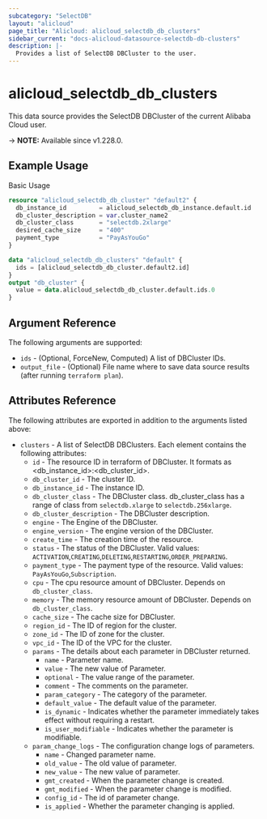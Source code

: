 ```yaml
---
subcategory: "SelectDB"
layout: "alicloud"
page_title: "Alicloud: alicloud_selectdb_db_clusters"
sidebar_current: "docs-alicloud-datasource-selectdb-db-clusters"
description: |-
  Provides a list of SelectDB DBCluster to the user.
---
```


# alicloud_selectdb_db_clusters

This data source provides the SelectDB DBCluster of the current Alibaba Cloud user.

-> **NOTE:** Available since v1.228.0.

## Example Usage

Basic Usage

```terraform
resource "alicloud_selectdb_db_cluster" "default2" {
  db_instance_id         = alicloud_selectdb_db_instance.default.id
  db_cluster_description = var.cluster_name2
  db_cluster_class       = "selectdb.2xlarge"
  desired_cache_size     = "400"
  payment_type           = "PayAsYouGo"
}

data "alicloud_selectdb_db_clusters" "default" {
  ids = [alicloud_selectdb_db_cluster.default2.id]
}
output "db_cluster" {
  value = data.alicloud_selectdb_db_cluster.default.ids.0
}

```

## Argument Reference

The following arguments are supported:

* `ids` - (Optional, ForceNew, Computed)  A list of DBCluster IDs.
* `output_file` - (Optional) File name where to save data source results (after running `terraform plan`).

## Attributes Reference

The following attributes are exported in addition to the arguments listed above:

* `clusters` - A list of SelectDB DBClusters. Each element contains the following attributes:
  * `id` - The resource ID in terraform of DBCluster. It formats as <db_instance_id>:<db_cluster_id>.
  * `db_cluster_id` - The cluster ID.
  * `db_instance_id` - The instance ID.
  * `db_cluster_class` - The DBCluster class. db_cluster_class has a range of class from `selectdb.xlarge` to `selectdb.256xlarge`.
  * `db_cluster_description` - The DBCluster description.
  * `engine` - The Engine of the DBCluster.
  * `engine_version` - The engine version of the DBCluster.
  * `create_time` - The creation time of the resource.
  * `status` - The status of the DBCluster. Valid values: `ACTIVATION`,`CREATING`,`DELETING`,`RESTARTING`,`ORDER_PREPARING`.
  * `payment_type` - The payment type of the resource. Valid values: `PayAsYouGo`,`Subscription`.
  * `cpu` - The cpu resource amount of DBCluster. Depends on `db_cluster_class`.
  * `memory` - The memory resource amount of DBCluster. Depends on `db_cluster_class`.
  * `cache_size` - The cache size for DBCluster.
  * `region_id` - The ID of region for the cluster.
  * `zone_id` - The ID of zone for the cluster.
  * `vpc_id` - The ID of the VPC for the cluster.
  * `params` - 	The details about each parameter in DBCluster returned.
    * `name` - Parameter name.
    * `value` - The new value of Parameter.
    * `optional` - The value range of the parameter.
    * `comment` - The comments on the parameter.
    * `param_category` - The category of the parameter.
    * `default_value` - The default value of the parameter.
    * `is_dynamic` - Indicates whether the parameter immediately takes effect without requiring a restart.
    * `is_user_modifiable` - Indicates whether the parameter is modifiable.
  * `param_change_logs` - The configuration change logs of parameters.
    * `name` - Changed parameter name.
    * `old_value` - The old value of parameter.
    * `new_value` - The new value of parameter.
    * `gmt_created` - When the parameter change is created.
    * `gmt_modified` - When the parameter change is modified.
    * `config_id` - The id of parameter change.
    * `is_applied` - Whether the parameter changing is applied.
